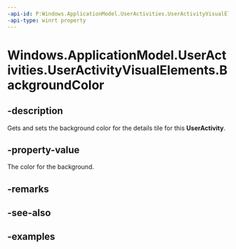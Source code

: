 ```yaml
---
-api-id: P:Windows.ApplicationModel.UserActivities.UserActivityVisualElements.BackgroundColor
-api-type: winrt property
---
```


<!-- Property syntax.
public Color BackgroundColor { get;  set; }
-->

# Windows.ApplicationModel.UserActivities.UserActivityVisualElements.BackgroundColor

## -description

Gets and sets the background color for the details tile for this **UserActivity**.

## -property-value

The color for the background.

## -remarks

## -see-also

## -examples
